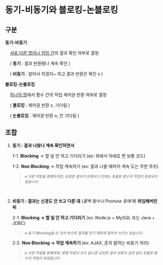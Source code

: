 # 동기-비동기와 블로킹-논블로킹



## 구분

**동기-비동기**

    <u>서로 다른 앱이나 작업 간</u>의 결과 확인 여부로 결정

    ( **동기** : 결과 반환됐나 계속 확인 )

    ( **비동기** : 알아서 하겠지~ 하고 결과 반환은 확인 x ) <br>

**블로킹-논블로킹**   

    <u>하나의 앱</u>에서 함수 간의 작업 제어권 반환 여부로 결정

    ( **블로킹** : 제어권 반환 x, 기다림 )

    ( **논블로킹** : 제어권 반환 o, 안 기다림 ) <br>



## 조합

1. **동기 : 결과 나왔나 계속 확인하면서**
   
   1-1. **Blocking** → 할 일 안 하고 기다리기 (ex: 위에서 아래로 짠 보통 코드)
   
   1-2. **Non Blocking** → 작업 계속하기 (ex: 결과 나올 때까지 계속 도는 무한 루프)
   
   >  <small>*※ 다른 작업을 병행하지만, 요청한 결과가 반환되기 전에는 호출한 함수의 작업이 완료되지 않습니다.*</small>
   
   <br>

2. **비동기 : 결과는 신경도 안 쓰고 다른 데** *(콜백 함수나 Promise 등에게)* **위임해버린 뒤**
   
   2-1. **Blocking → 할 일 안 하고 기다리기** (ex: Node.js + MySQL 또는 Java + JDBC)
   
   >  <small>*※ 동기-Blocking을 쓴 것과 비슷한 결과를 얻기 때문에 일부러 쓰지는 않습니다.*</small>
   
   2-2. **Non Blocking → 작업 계속하기**  (ex: AJAX, 흔히 말하는 비동기 처리)
   
   > <small>*※ 다른 작업을 병행하며, 병행 작업이 모두 끝나면 요청한 결과 반환과 상관 없이 호출한 함수의 작업이 완료됩니다.*</small>


